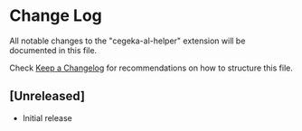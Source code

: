 # Change Log
All notable changes to the "cegeka-al-helper" extension will be documented in this file.

Check [Keep a Changelog](http://keepachangelog.com/) for recommendations on how to structure this file.

## [Unreleased]
- Initial release